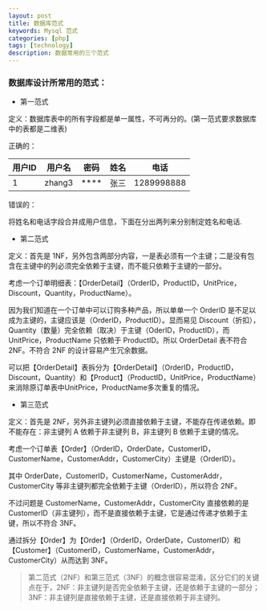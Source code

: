 ```yaml
---
layout: post
title: 数据库范式
keywords: Mysql 范式
categories: [php]
tags: [technology]
description: 数据常用的三个范式
---
```


### 数据库设计所常用的范式：

* 第一范式

定义：数据库表中的所有字段都是单一属性，不可再分的。(第一范式要求数据库中的表都是二维表)

正确的：

用户ID|用户名|密码|姓名|电话
------|------|----|----|-----
1|zhang3|****|张三|1289998888

错误的：

将姓名和电话字段合并成用户信息，下面在分出两列来分别制定姓名和电话.

* 第二范式

定义：首先是 1NF，另外包含两部分内容，一是表必须有一个主键；二是没有包含在主键中的列必须完全依赖于主键，而不能只依赖于主键的一部分。

考虑一个订单明细表：【OrderDetail】（OrderID，ProductID，UnitPrice，Discount，Quantity，ProductName）。

因为我们知道在一个订单中可以订购多种产品，所以单单一个 OrderID 是不足以成为主键的，主键应该是（OrderID，ProductID）。显而易见 Discount（折扣），Quantity（数量）完全依赖（取决）于主键（OderID，ProductID），而 UnitPrice，ProductName 只依赖于 ProductID。所以 OrderDetail 表不符合 2NF。不符合 2NF 的设计容易产生冗余数据。

可以把【OrderDetail】表拆分为【OrderDetail】（OrderID，ProductID，Discount，Quantity）和【Product】（ProductID，UnitPrice，ProductName）来消除原订单表中UnitPrice，ProductName多次重复的情况。

* 第三范式

定义：首先是 2NF，另外非主键列必须直接依赖于主键，不能存在传递依赖。即不能存在：非主键列 A 依赖于非主键列 B，非主键列 B 依赖于主键的情况。

考虑一个订单表【Order】（OrderID，OrderDate，CustomerID，CustomerName，CustomerAddr，CustomerCity）主键是（OrderID）。

其中 OrderDate，CustomerID，CustomerName，CustomerAddr，CustomerCity 等非主键列都完全依赖于主键（OrderID），所以符合 2NF。

不过问题是 CustomerName，CustomerAddr，CustomerCity 直接依赖的是 CustomerID（非主键列），而不是直接依赖于主键，它是通过传递才依赖于主键，所以不符合 3NF。

通过拆分【Order】为【Order】（OrderID，OrderDate，CustomerID）和【Customer】（CustomerID，CustomerName，CustomerAddr，CustomerCity）从而达到 3NF。

> 第二范式（2NF）和第三范式（3NF）的概念很容易混淆，区分它们的关键点在于，2NF：非主键列是否完全依赖于主键，还是依赖于主键的一部分；3NF：非主键列是直接依赖于主键，还是直接依赖于非主键列。
